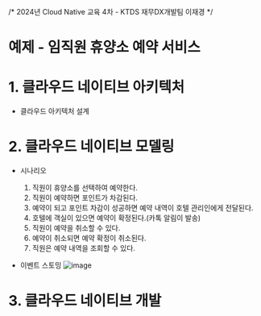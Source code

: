 /*
2024년 Cloud Native 교육 4차 - KTDS 재무DX개발팀 이재경
*/

# 예제 - 임직원 휴양소 예약 서비스

# 1. 클라우드 네이티브 아키텍처
* 클라우드 아키텍처 설계




# 2. 클라우드 네이티브 모델링
* 시나리오
  1) 직원이 휴양소를 선택하여 예약한다.
  2) 직원이 예약하면 포인트가 차감된다.
  3) 예약이 되고 포인트 차감이 성공하면 예약 내역이 호텔 관리인에게 전달된다.
  4) 호텔에 객실이 있으면 예약이 확정된다.(카톡 알림이 발송)
  5) 직원이 예약을 취소할 수 있다.
  6) 예약이 취소되면 예약 확정이 취소된다.
  7) 직원은 예약 내역을 조회할 수 있다.

   
* 이벤트 스토밍
![image](https://github.com/user-attachments/assets/6cbede3f-50ff-4d0b-b6db-66122b3d5934)




# 3. 클라우드 네이티브 개발
